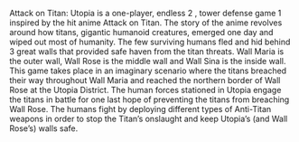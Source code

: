 Attack on Titan: Utopia is a one-player, endless 2 , tower defense game 1
inspired by the hit anime Attack on Titan. The story of the anime
revolves around how titans, gigantic humanoid creatures, emerged one day
and wiped out most of humanity. The few surviving humans fled and hid
behind 3 great walls that provided safe haven from the titan threats. Wall
Maria is the outer wall, Wall Rose is the middle wall and Wall Sina is the
inside wall.
This game takes place in an imaginary scenario where the titans breached
their way throughout Wall Maria and reached the northern border of Wall
Rose at the Utopia District. The human forces stationed in Utopia engage
the titans in battle for one last hope of preventing the titans from
breaching Wall Rose. The humans fight by deploying different types of
Anti-Titan weapons in order to stop the Titan’s onslaught and keep Utopia’s
(and Wall Rose’s) walls safe.

